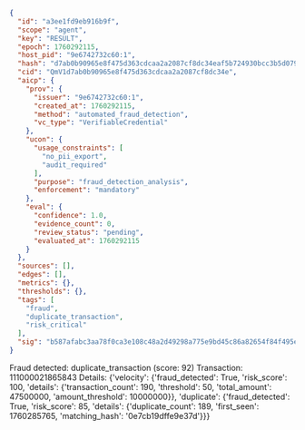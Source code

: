 ```json
{
  "id": "a3ee1fd9eb916b9f",
  "scope": "agent",
  "key": "RESULT",
  "epoch": 1760292115,
  "host_pid": "9e6742732c60:1",
  "hash": "d7ab0b90965e8f475d363cdcaa2a2087cf8dc34eaf5b724930bcc3b5d079acfb",
  "cid": "QmV1d7ab0b90965e8f475d363cdcaa2a2087cf8dc34e",
  "aicp": {
    "prov": {
      "issuer": "9e6742732c60:1",
      "created_at": 1760292115,
      "method": "automated_fraud_detection",
      "vc_type": "VerifiableCredential"
    },
    "ucon": {
      "usage_constraints": [
        "no_pii_export",
        "audit_required"
      ],
      "purpose": "fraud_detection_analysis",
      "enforcement": "mandatory"
    },
    "eval": {
      "confidence": 1.0,
      "evidence_count": 0,
      "review_status": "pending",
      "evaluated_at": 1760292115
    }
  },
  "sources": [],
  "edges": [],
  "metrics": {},
  "thresholds": {},
  "tags": [
    "fraud",
    "duplicate_transaction",
    "risk_critical"
  ],
  "sig": "b587afabc3aa78f0ca3e108c48a2d49298a775e9bd45c86a82654f84f495e3fd"
}
```

Fraud detected: duplicate_transaction (score: 92)
Transaction: 111000021865843
Details: {'velocity': {'fraud_detected': True, 'risk_score': 100, 'details': {'transaction_count': 190, 'threshold': 50, 'total_amount': 47500000, 'amount_threshold': 10000000}}, 'duplicate': {'fraud_detected': True, 'risk_score': 85, 'details': {'duplicate_count': 189, 'first_seen': 1760285765, 'matching_hash': '0e7cb19dffe9e37d'}}}